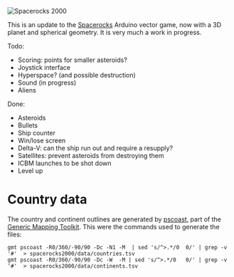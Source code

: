 ![Spacerocks 2000](https://farm5.staticflickr.com/4187/34458961716_5eedc9c024_z_d.jpg)

This is an update to the [Spacerocks](https://trmm.net/Spacerocks)
Arduino vector game, now with a 3D planet and spherical geometry.
It is very much a work in progress.

Todo:

* Scoring: points for smaller asteroids?
* Joystick interface
* Hyperspace? (and possible destruction)
* Sound (in progress)
* Aliens

Done:

* Asteroids
* Bullets
* Ship counter
* Win/lose screen
* Delta-V: can the ship run out and require a resupply?
* Satellites: prevent asteroids from destroying them
* ICBM launches to be shot down
* Level up

Country data
===
The country and continent outlines are generated by [pscoast](http://gmt.soest.hawaii.edu/doc/latest/pscoast.html), part of the [Generic Mapping Toolkit](http://gmt.soest.hawaii.edu/home).
This were the commands used to generate the files:

```
gmt pscoast -R0/360/-90/90 -Dc -N1 -M  | sed 's/^>.*/0	0/' | grep -v '#'  > spacerocks2000/data/countries.tsv
gmt pscoast -R0/360/-90/90 -Dc -W  -M | sed 's/^>.*/0	0/' | grep -v '#'  > spacerocks2000/data/continents.tsv
```
